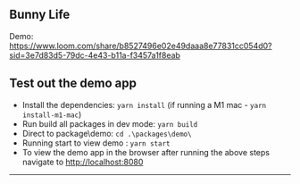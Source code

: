## Bunny Life

Demo: https://www.loom.com/share/b8527496e02e49daaa8e77831cc054d0?sid=3e7d83d5-79dc-4e43-b11a-f3457a1f8eab


## Test out the demo app

- Install the dependencies: `yarn install` (if running a M1 mac - `yarn install-m1-mac`)
- Run build all packages in dev mode: `yarn build`
- Direct to package\demo: `cd .\packages\demo\`
- Running start to view demo : `yarn start`
- To view the demo app in the browser after running the above steps navigate to [http://localhost:8080](http://localhost:8080)

***
